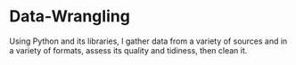 # Data-Wrangling
Using Python and its libraries, I gather data from a variety of sources and in a variety of formats, assess its quality and tidiness, then clean it. 
